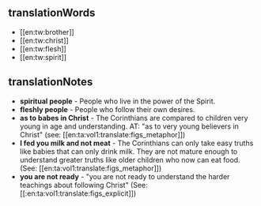 ## translationWords

* [[en:tw:brother]]
* [[en:tw:christ]]
* [[en:tw:flesh]]
* [[en:tw:spirit]]

## translationNotes

* **spiritual people** - People who live in the power of the Spirit.
* **fleshly people** - People who follow their own desires.
* **as to babes in Christ** - The Corinthians are compared to children very young in age and understanding. AT: "as to very young believers in Christ" (see: [[en:ta:vol1:translate:figs_metaphor]])
* **I fed you milk and not meat** - The Corinthians can only take easy truths like babies that can only drink milk. They are not mature enough to understand greater truths like older children who now can eat food. (See: [[en:ta:vol1:translate:figs_metaphor]])
* **you are not ready** - "you are not ready to understand the harder teachings about following Christ" (See: [[:en:ta:vol1:translate:figs_explicit]])
